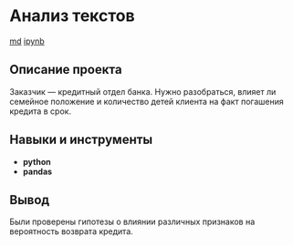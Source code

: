 # Анализ текстов

[md]([https://github.com/aq2003/Portfolio/blob/main/Analyzing%20Texts/P13_Portfolio.md](https://github.com/MironRodionoff/yandex_practicum/edit/main/Project_01/README%20.md))    
[ipynb]([https://github.com/aq2003/Portfolio/blob/main/Analyzing%20Texts/P13_Portfolio.ipynb](https://github.com/MironRodionoff/yandex_practicum/blob/main/Project_01/Project_01.ipynb))

## Описание проекта

Заказчик — кредитный отдел банка. Нужно разобраться, влияет ли семейное положение и количество детей клиента на факт погашения кредита в срок. 


## Навыки и инструменты

- **python**
- **pandas**



## Вывод

Были проверены гипотезы о влиянии различных признаков на вероятность возврата кредита.
